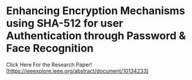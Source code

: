 # Enhancing Encryption Mechanisms using SHA-512 for user Authentication through Password & Face Recognition

Click Here For the Research Paper! [https://ieeexplore.ieee.org/abstract/document/10134233]
